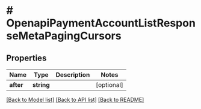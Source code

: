 # # OpenapiPaymentAccountListResponseMetaPagingCursors

## Properties

Name | Type | Description | Notes
------------ | ------------- | ------------- | -------------
**after** | **string** |  | [optional]

[[Back to Model list]](../../README.md#models) [[Back to API list]](../../README.md#endpoints) [[Back to README]](../../README.md)
